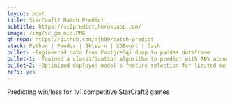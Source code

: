 ```yaml
---
layout: post
title: StarCraft2 Match Predict
subtitle: https://sc2predict.herokuapp.com/
image: /img/sc_gm_mid.PNG
gh-repo: https://github.com/mjh09/match-predict
stack: Python | Pandas | Sklearn | XGBoost | Dash
bullet: -Engineered data from PostgreSql dump to pandas dataframe
bullet-1: -Trained a classification algorithm to predict with 80% accuracy on test data; up 20% from naive baseline
bullet-2: -Optimized deployed model’s feature selection for limited memory and performance
refs: yes
---
```

Predicting win/loss for 1v1 competitive StarCraft2 games

